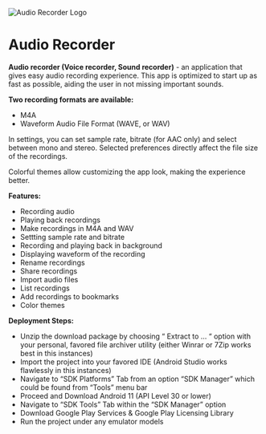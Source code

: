![Audio Recorder Logo](https://github.com/Dimowner/AudioRecorder/blob/master/app/src/releaseConfig/res/mipmap-xxxhdpi/audio_recorder_logo.png)

# Audio Recorder

<p><b>Audio recorder (Voice recorder, Sound recorder)</b> - an application that gives easy audio recording experience. 
This app is optimized to start up as fast as possible, aiding the user in not missing important sounds.</p>

<b>Two recording formats are available:</b>
 - M4A
 - Waveform Audio File Format (WAVE, or WAV)

In settings, you can set sample rate, bitrate (for AAC only) and select between mono and stereo.
Selected preferences directly affect the file size of the recordings.

Colorful themes allow customizing the app look, making the experience better.

<b>Features:</b>
- Recording audio
- Playing back recordings
- Make recordings in M4A and WAV
- Settting sample rate and bitrate
- Recording and playing back in background
- Displaying waveform of the recording
- Rename recordings
- Share recordings
- Import audio files
- List recordings
- Add recordings to bookmarks
- Color themes

<b>Deployment Steps:</b>
- Unzip the download package by choosing “ Extract to … “ option with your personal, favored file archiver utility (either Winrar or 7Zip works best in this instances)
- Import the project into your favored IDE (Android Studio works flawlessly in this instances)
- Navigate to “SDK Platforms” Tab from an option “SDK Manager” which could be found from “Tools” menu bar
- Proceed and Download Android 11 (API Level 30 or lower)
- Navigate to “SDK Tools” Tab within the “SDK Manager” option
- Download Google Play Services & Google Play Licensing Library
- Run the project under any emulator models
